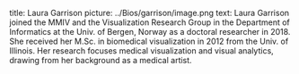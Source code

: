 title: Laura Garrison
picture: ../Bios/garrison/image.png
text: 
Laura Garrison joined the MMIV and the Visualization Research Group in the Department of Informatics at the Univ. of Bergen, Norway as a doctoral researcher in 2018. She received her M.Sc. in biomedical visualization in 2012 from the Univ. of Illinois. Her research focuses medical visualization and visual analytics, drawing from her background as a medical artist.
